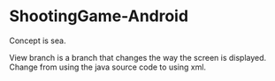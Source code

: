 # ShootingGame-Android

Concept is sea.

View branch is a branch that changes the way the screen is displayed.
Change from using the java source code to using xml.
